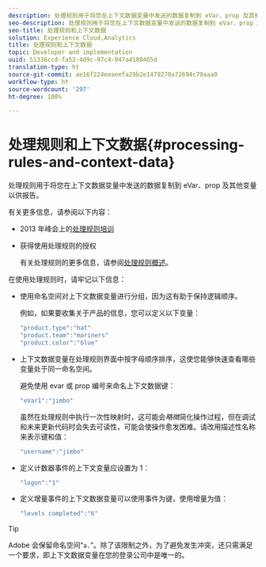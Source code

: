 ```yaml
---
description: 处理规则用于将您在上下文数据变量中发送的数据复制到 eVar、prop 及其他变量以供报告。
seo-description: 处理规则用于将您在上下文数据变量中发送的数据复制到 eVar、prop 及其他变量以供报告。
seo-title: 处理规则和上下文数据
solution: Experience Cloud,Analytics
title: 处理规则和上下文数据
topic: Developer and implementation
uuid: 51338ccd-fa52-4d9c-97c4-947a4100465d
translation-type: ht
source-git-commit: ae16f224eeaeefa29b2e1479270a72694c79aaa0
workflow-type: ht
source-wordcount: '297'
ht-degree: 100%

---
```



# 处理规则和上下文数据{#processing-rules-and-context-data}

处理规则用于将您在上下文数据变量中发送的数据复制到 eVar、prop 及其他变量以供报告。

有关更多信息，请参阅以下内容：

* 2013 年峰会上的[处理规则培训](https://tv.adobe.com/embed/1181/16506/)
* 获得使用处理规则的授权

   有关处理规则的更多信息，请参阅[处理规则概述](https://docs.adobe.com/content/help/zh-Hans/analytics/admin/admin-tools/processing-rules/processing-rules.html)。

在使用处理规则时，请牢记以下信息：

* 使用命名空间对上下文数据变量进行分组，因为这有助于保持逻辑顺序。

   例如，如果要收集关于产品的信息，您可以定义以下变量：

   ```js
   "product.type":"hat" 
   "product.team":"mariners" 
   "product.color":"blue"
   ```

* 上下文数据变量在处理规则界面中按字母顺序排序，这使您能够快速查看哪些变量处于同一命名空间。

   避免使用 evar 或 prop 编号来命名上下文数据键：

   ```js
   "eVar1":"jimbo"
   ```

   虽然在处理规则中执行一次性映射时，这可能会&#x200B;*略微*&#x200B;简化操作过程，但在调试和未来更新代码时会失去可读性，可能会使操作愈发困难。请改用描述性名称来表示键和值：

   ```js
   "username":"jimbo"
   ```

* 定义计数器事件的上下文变量应设置为 1：

   ```js
   "logon":"1"
   ```

* 定义增量事件的上下文数据变量可以使用事件为键，使用增量为值：

   ```js
   "levels completed":"6"
   ```

>[!TIP]
>
>Adobe 会保留命名空间“`a.`”。除了该限制之外，为了避免发生冲突，还只需满足一个要求，即上下文数据变量在您的登录公司中是唯一的。

